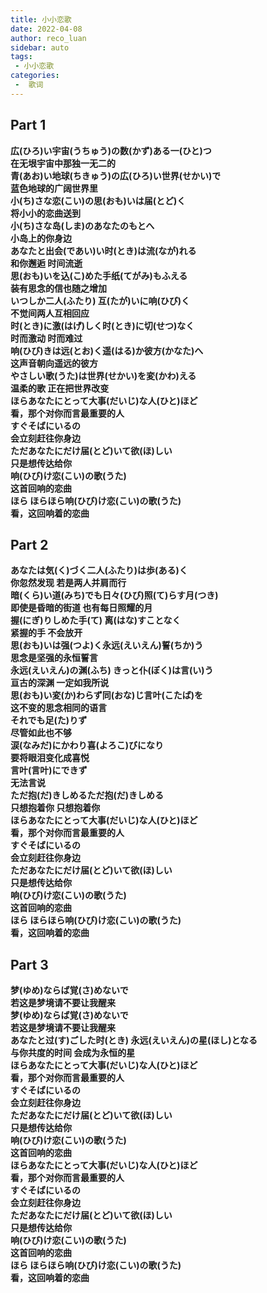 ```yaml
---
title: 小小恋歌
date: 2022-04-08
author: reco_luan
sidebar: auto
tags:
 - 小小恋歌
categories:
 -  歌词
---
```


## Part 1
<b>広(ひろ)い宇宙(うちゅう)の数(かず)ある一(ひと)つ</b><br />
<b>在无垠宇宙中那独一无二的</b><br />
<b>青(あお)い地球(ちきゅう)の広(ひろ)い世界(せかい)で</b><br />
<b>蓝色地球的广阔世界里</b><br />
<b>小(ち)さな恋(こい)の思(おも)いは届(とど)く</b><br />
<b>将小小的恋曲送到</b><br />
<b>小(ち)さな岛(しま)のあなたのもとへ</b><br />
<b>小岛上的你身边</b><br />
<b>あなたと出会(であい)い时(とき)は流(なが)れる</b><br />
<b>和你邂逅 时间流逝</b><br />
<b>思(おも)いを込(こ)めた手纸(てがみ)もふえる</b><br />
<b>装有思念的信也随之增加</b><br />
<b>いつしか二人(ふたり) 互(たが)いに响(ひび)く</b><br />
<b>不觉间两人互相回应</b><br />
<b>时(とき)に激(はげ)しく时(とき)に切(せつ)なく</b><br />
<b>时而激动 时而难过</b><br />
<b>响(ひび)きは远(とお)く遥(はる)か彼方(かなた)へ</b><br />
<b>这声音朝向遥远的彼方</b><br />
<b>やさしい歌(うた)は世界(せかい)を変(かわ)える</b><br />
<b>温柔的歌 正在把世界改变</b><br />
<b>ほらあなたにとって大事(だいじ)な人(ひと)ほど</b><br />
<b>看，那个对你而言最重要的人</b><br />
<b>すぐそばにいるの</b><br />
<b>会立刻赶往你身边</b><br />
<b>ただあなたにだけ届(とど)いて欲(ほ)しい</b><br />
<b>只是想传达给你</b><br />
<b>响(ひび)け恋(こい)の歌(うた)</b><br />
<b>这首回响的恋曲</b><br />
<b>ほら ほらほら响(ひび)け恋(こい)の歌(うた)</b><br />
<b>看，这回响着的恋曲</b><br />

## Part 2
<b>あなたは気(く)づく二人(ふたり)は歩(ある)く</b><br />
<b>你忽然发现 若是两人并肩而行</b><br />
<b>暗(くら)い道(みち)でも日々(ひび)照(て)らす月(つき)</b><br />
<b>即使是昏暗的街道 也有每日照耀的月</b><br />
<b>握(にぎ)りしめた手(て) 离(はな)すことなく</b><br />
<b>紧握的手 不会放开</b><br />
<b>思(おも)いは强(つよ)く永远(えいえん)誓(ちか)う</b><br />
<b>思念是坚强的永恒誓言</b><br />
<b>永远(えいえん)の渊(ふち) きっと仆(ぼく)は言(い)う</b><br />
<b>亘古的深渊 一定如我所说</b><br />
<b>思(おも)い変(か)わらず同(おな)じ言叶(こたば)を</b><br />
<b>这不变的思念相同的语言</b><br />
<b>それでも足(た)りず</b><br />
<b>尽管如此也不够</b><br />
<b>涙(なみだ)にかわり喜(よろこ)びになり</b><br />
<b>要将眼泪变化成喜悦</b><br />
<b>言叶(言叶)にできず</b><br />
<b>无法言说</b><br />
<b>ただ抱(だ)きしめるただ抱(だ)きしめる</b><br />
<b>只想抱着你 只想抱着你</b><br />
<b>ほらあなたにとって大事(だいじ)な人(ひと)ほど</b><br />
<b>看，那个对你而言最重要的人</b><br />
<b>すぐそばにいるの</b><br />
<b>会立刻赶往你身边</b><br />
<b>ただあなたにだけ届(とど)いて欲(ほ)しい</b><br />
<b>只是想传达给你</b><br />
<b>响(ひび)け恋(こい)の歌(うた)</b><br />
<b>这首回响的恋曲</b><br />
<b>ほら ほらほら响(ひび)け恋(こい)の歌(うた)</b><br />
<b>看，这回响着的恋曲</b><br />

## Part 3
<b>梦(ゆめ)ならば覚(さ)めないで</b><br />
<b>若这是梦境请不要让我醒来</b><br />
<b>梦(ゆめ)ならば覚(さ)めないで</b><br />
<b>若这是梦境请不要让我醒来</b><br />
<b>あなたと过(す)ごした时(とき) 永远(えいえん)の星(ほし)となる</b><br />
<b>与你共度的时间 会成为永恒的星</b><br />
<b>ほらあなたにとって大事(だいじ)な人(ひと)ほど</b><br />
<b>看，那个对你而言最重要的人</b><br />
<b>すぐそばにいるの</b><br />
<b>会立刻赶往你身边</b><br />
<b>ただあなたにだけ届(とど)いて欲(ほ)しい</b><br />
<b>只是想传达给你</b><br />
<b>响(ひび)け恋(こい)の歌(うた)</b><br />
<b>这首回响的恋曲</b><br />
<b>ほらあなたにとって大事(だいじ)な人(ひと)ほど</b><br />
<b>看，那个对你而言最重要的人</b><br />
<b>すぐそばにいるの</b><br />
<b>会立刻赶往你身边</b><br />
<b>ただあなたにだけ届(とど)いて欲(ほ)しい</b><br />
<b>只是想传达给你</b><br />
<b>响(ひび)け恋(こい)の歌(うた)</b><br />
<b>这首回响的恋曲</b><br />
<b>ほら ほらほら响(ひび)け恋(こい)の歌(うた)</b><br />
<b>看，这回响着的恋曲</b><br />